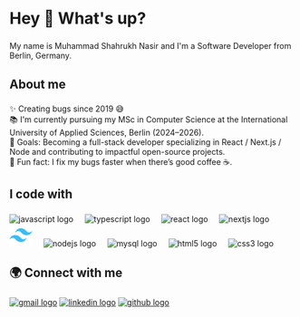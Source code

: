 <h1 align="left">Hey 👋 What's up?</h1>

###

<p align="left">My name is Muhammad Shahrukh Nasir and I'm a Software Developer from Berlin, Germany.</p>

###

<h2 align="left">About me</h2>

###

<p align="left">
✨ Creating bugs since 2019 😅<br>
📚 I'm currently pursuing my MSc in Computer Science at the International University of Applied Sciences, Berlin (2024–2026).<br>
🎯 Goals: Becoming a full-stack developer specializing in React / Next.js / Node and contributing to impactful open-source projects.<br>
🎲 Fun fact: I fix my bugs faster when there’s good coffee ☕.
</p>

###

<h2 align="left">I code with</h2>

###

<div align="left">
  <img src="https://cdn.jsdelivr.net/gh/devicons/devicon/icons/javascript/javascript-original.svg" height="40" alt="javascript logo" />
  <img width="12" />
  <img src="https://cdn.jsdelivr.net/gh/devicons/devicon/icons/typescript/typescript-original.svg" height="40" alt="typescript logo" />
  <img width="12" />
  <img src="https://cdn.jsdelivr.net/gh/devicons/devicon/icons/react/react-original.svg" height="40" alt="react logo" />
  <img width="12" />
  <img src="https://cdn.jsdelivr.net/gh/devicons/devicon/icons/nextjs/nextjs-original.svg" height="40" alt="nextjs logo" />
  <img width="12" />
  <img src="https://raw.githubusercontent.com/devicons/devicon/master/icons/tailwindcss/tailwindcss-original.svg" height="40" alt="tailwindcss logo" />
  <img width="12" />
  <img src="https://cdn.jsdelivr.net/gh/devicons/devicon/icons/nodejs/nodejs-original.svg" height="40" alt="nodejs logo" />
  <img width="12" />
  <img src="https://cdn.jsdelivr.net/gh/devicons/devicon/icons/mysql/mysql-original.svg" height="40" alt="mysql logo" />
  <img width="12" />
  <img src="https://cdn.jsdelivr.net/gh/devicons/devicon/icons/html5/html5-original.svg" height="40" alt="html5 logo" />
  <img width="12" />
  <img src="https://cdn.jsdelivr.net/gh/devicons/devicon/icons/css3/css3-original.svg" height="40" alt="css3 logo" />
</div>

###

<h2 align="left">🌍 Connect with me</h2>

###

<div align="left">
  <a href="mailto:shahrukh_124@hotmail.com"><img src="https://img.shields.io/static/v1?message=Gmail&logo=gmail&label=&color=D14836&logoColor=white&style=for-the-badge" height="35" alt="gmail logo" /></a>
  <a href="https://www.linkedin.com/in/shahrukhnasir/"><img src="https://img.shields.io/static/v1?message=LinkedIn&logo=linkedin&label=&color=0077B5&logoColor=white&style=for-the-badge" height="35" alt="linkedin logo" /></a>
  <a href="https://github.com/Shahrukh-Nasir"><img src="https://img.shields.io/static/v1?message=GitHub&logo=github&label=&color=181717&logoColor=white&style=for-the-badge" height="35" alt="github logo" /></a>
</div>
